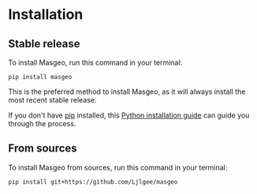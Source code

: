 # Installation

## Stable release

To install Masgeo, run this command in your terminal:

```
pip install masgeo
```

This is the preferred method to install Masgeo, as it will always install the most recent stable release.

If you don't have [pip](https://pip.pypa.io) installed, this [Python installation guide](http://docs.python-guide.org/en/latest/starting/installation/) can guide you through the process.

## From sources

To install Masgeo from sources, run this command in your terminal:

```
pip install git+https://github.com/Ljlgee/masgeo
```
